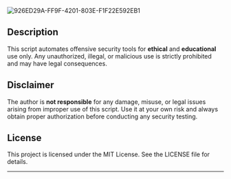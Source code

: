 ![926ED29A-FF9F-4201-803E-F1F22E592EB1](https://github.com/user-attachments/assets/e9704481-5fb2-43c7-8979-bd7040411d58)


## Description
This script automates offensive security tools for **ethical** and **educational** use only. Any unauthorized, illegal, or malicious use is strictly prohibited and may have legal consequences.

## Disclaimer
The author is **not responsible** for any damage, misuse, or legal issues arising from improper use of this script. Use it at your own risk and always obtain proper authorization before conducting any security testing.

## License
This project is licensed under the MIT License. See the LICENSE file for details.

---
